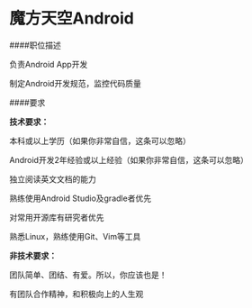 魔方天空Android
==========  


####职位描述 

负责Android App开发

制定Android开发规范，监控代码质量

####要求 

**技术要求：**

本科或以上学历（如果你非常自信，这条可以忽略）

Android开发2年经验或以上经验（如果你非常自信，这条可以忽略）

独立阅读英文文档的能力

熟练使用Android Studio及gradle者优先

对常用开源库有研究者优先

熟悉Linux，熟练使用Git、Vim等工具

**非技术要求：**

团队简单、团结、有爱。所以，你应该也是！

有团队合作精神，和积极向上的人生观
